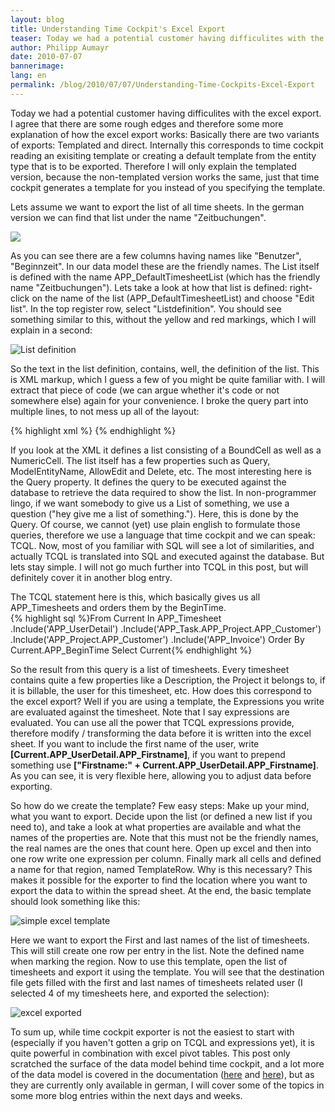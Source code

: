 ```yaml
---
layout: blog
title: Understanding Time Cockpit's Excel Export
teaser: Today we had a potential customer having difficulites with the excel export. I agree that there are some rough edges and therefore some more explanation of how the excel export works -  Basically there are two variants of exports -  Templated and direct. Internally this corresponds to time cockpit reading an exisiting template or creating a default template from the entity type that is to be exported. Therefore I will only explain the templated version, because the non-templated version works the same, just that time cockpit generates a template for you instead of you specifying the template.
author: Philipp Aumayr
date: 2010-07-07
bannerimage: 
lang: en
permalink: /blog/2010/07/07/Understanding-Time-Cockpits-Excel-Export
---
```


<p>Today we had a potential customer having difficulites with the excel export. I agree that there are some rough edges and therefore some more explanation of how the excel export works: Basically there are two variants of exports: Templated and direct. Internally this corresponds to time cockpit reading an exisiting template or creating a default template from the entity type that is to be exported. Therefore I will only explain the templated version, because the non-templated version works the same, just that time cockpit generates a template for you instead of you specifying the template.</p><p>Lets assume we want to export the list of all time sheets. In the german version we can find that list under the name "Zeitbuchungen".</p><p>
  <img src="{{site.baseurl}}/content/images/blog/2010/07/Zeitbuchungen_list.png" class="    " />
</p><p>As you can see there are a few columns having names like "Benutzer", "Beginnzeit". In our data model these are the friendly names. The List itself is defined with the name APP_DefaultTimesheetList (which has the friendly name "Zeitbuchungen"). Lets take a look at how that list is defined: right-click on the name of the list (APP_DefaultTimesheetList) and choose "Edit list". In the top register row, select "Listdefinition". You should see something similar to this, without the yellow and red markings, which I will explain in a second:</p><p>
  <img alt="List definition" src="{{site.baseurl}}/content/images/blog/2010/07/list_definition.png" class="      " />
</p><p>So the text in the list definition, contains, well, the definition of the list. This is XML markup, which I guess a few of you might be quite familiar with. I will extract that piece of code (we can argue whether it's code or not somewhere else) again for your convenience. I broke the query part into multiple lines, to not mess up all of the layout:</p>{% highlight xml %}<List AllowDelete="True" AllowEdit="True" AutoGenerateColumns="False" 
       EditFormName="APP_TimesheetForm" ModelEntityName="APP_Timesheet" 
       Query="From Current In APP_Timesheet
                 .Include('APP_UserDetail').Include('APP_Task.APP_Project.APP_Customer')
                 .Include('APP_Project.APP_Customer').Include('APP_Invoice') 
              Order By Current.APP_BeginTime 
              Select Current" 
       xmlns="clr-namespace:TimeCockpit.Data.DataModel.View;assembly=TimeCockpit.Data">
  <BoundCell Content="=Current.APP_UserDetail" Header="Benutzer" />
  <BoundCell Content="=Current.APP_BeginTime" Header="Beginnzeit" />
  <BoundCell Content="=Current.APP_EndTime" Header="Endzeit" />
  <BoundCell Content="=Current.APP_Description" Header="Beschreibung der Tätigkeit" />
  <BoundCell Content="=Current.APP_Location" Header="Arbeitsort" />
  <BoundCell Content="=Current.APP_Project" Header="Projekt" />
  <BoundCell Content="=Current.APP_Task" Header="Tätigkeit" />
  <NumericCell Content="=Current.APP_HourlyRateActual" Header="Effektiver Stundensatz" 
    NumberFormatPattern="#,##0.00" />
  <BoundCell Content="=Current.APP_Billable" Header="Verrechenbar" />
  <BoundCell Content="=Current.APP_Billed" Header="Verrechnet" />
</List>{% endhighlight %}<p>If you look at the XML it defines a list consisting of a BoundCell as well as a NumericCell. The list itself has a few properties such as Query, ModelEntityName, AllowEdit and Delete, etc. The most interesting here is the Query property. It defines the query to be executed against the database to retrieve the data required to show the list. In non-programmer lingo, if we want somebody to give us a List of something, we use a question ("hey give me a list of something."). Here, this is done by the Query. Of course, we cannot (yet) use plain english to formulate those queries, therefore we use a language that time cockpit and we can speak: TCQL. Now, most of you familiar with SQL will see a lot of similarities, and actually TCQL is translated into SQL and executed against the database. But lets stay simple. I will not go much further into TCQL in this post, but will definitely cover it in another blog entry.</p><div>The TCQL statement here is this, which basically gives us all APP_Timesheets and orders them by the BeginTime.</div>{% highlight sql %}From Current In APP_Timesheet
.Include('APP_UserDetail')
.Include('APP_Task.APP_Project.APP_Customer')
.Include('APP_Project.APP_Customer')
.Include('APP_Invoice') 
Order By Current.APP_BeginTime 
Select Current{% endhighlight %}<p>So the result from this query is a list of timesheets. Every timesheet contains quite a few properties like a Description, the Project it belongs to, if it is billable, the user for this timesheet, etc. How does this correspond to the excel export? Well if you are using a template, the Expressions you write are evaluated against the timesheet. Note that I say expressions are evaluated. You can use all the power that TCQL expressions provide, therefore modify / transforming the data before it is written into the excel sheet. If you want to include the first name of the user, write <strong>[Current.APP_UserDetail.APP_Firstname]</strong>, if you want to prepend something use <strong>["Firstname:" + Current.APP_UserDetail.APP_Firstname]</strong>. As you can see, it is very flexible here, allowing you to adjust data before exporting.</p><p>So how do we create the template? Few easy steps: Make up your mind, what you want to export. Decide upon the list (or defined a new list if you need to), and take a look at what properties are available and what the names of the properties are. Note that this must not be the friendly names, the real names are the ones that count here. Open up excel and then into one row write one expression per column. Finally mark all cells and defined a name for that region, named TemplateRow. Why is this necessary? This makes it possible for the exporter to find the location where you want to export the data to within the spread sheet. At the end, the basic template should look something like this:</p><p>
  <img alt="simple excel template" src="{{site.baseurl}}/content/images/blog/2010/07/excel_template.png" class="  " />
</p><p>Here we want to export the First and last names of the list of timesheets. This will still create one row per entry in the list. Note the defined name when marking the region. Now to use this template, open the list of timesheets and export it using the template. You will see that the destination file gets filled with the first and last names of timesheets related user (I selected 4 of my timesheets here, and exported the selection):</p><p>
  <img alt="excel exported" src="{{site.baseurl}}/content/images/blog/2010/07/excel_exported (1).png" />
</p><p>To sum up, while time cockpit exporter is not the easiest to start with (especially if you haven't gotten a grip on TCQL and expressions yet), it is quite powerful in combination with excel pivot tables. This post only scratched the surface of the data model behind time cockpit, and a lot more of the data model is covered in the documentation (<a title="HowTo: Modifying The Model" href="http://help.timecockpit.com/html/07396c38-8cb8-45da-a303-549bdf323fe9.htm">here</a> and <a title="time cockpit Query Language (TCQL)" href="http://help.timecockpit.com/html/a7465f29-c739-4a14-bf5b-09821133dd9a.htm">here</a>), but as they are currently only available in german, I will cover some of the topics in some more blog entries within the next days and weeks.</p>